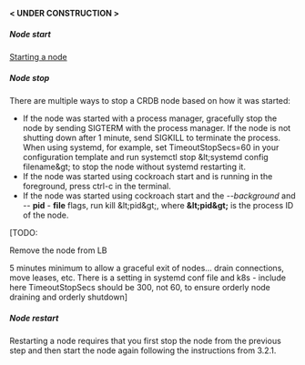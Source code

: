 
 **< UNDER CONSTRUCTION >**


##### Node start

[Starting a node](https://www.cockroachlabs.com/docs/stable/cockroach-start.html)

##### Node stop

There are multiple ways to stop a CRDB node based on how it was started:

- If the node was started with a process manager, gracefully stop the node by sending SIGTERM with the process manager. If the node is not shutting down after 1 minute, send SIGKILL to terminate the process. When using systemd, for example, set TimeoutStopSecs=60 in your configuration template and run systemctl stop \&lt;systemd config filename\&gt; to stop the node without systemd restarting it.
- If the node was started using cockroach start and is running in the foreground, press ctrl-c in the terminal.
- If the node was started using cockroach start and the _--background_ and -- **pid** - **file** flags, run kill \&lt;pid\&gt;, where **\&lt;pid\&gt;** is the process ID of the node.

[TODO:

Remove the node from LB

5 minutes minimum to allow a graceful exit of nodes… drain connections, move leases, etc.
 There is a setting in systemd conf file and k8s - include here
 TimeoutStopSecs should be 300, not 60, to ensure orderly node draining and orderly shutdown]

##### Node restart

Restarting a node requires that you first stop the node from the previous step and then start the node again following the instructions from 3.2.1.

